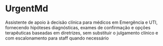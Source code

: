 # UrgentMd
Assistente de apoio à decisão clínica para médicos em Emergência e UTI, fornecendo hipóteses diagnósticas, exames de confirmação e opções terapêuticas baseadas em diretrizes, sem substituir o julgamento clínico e com escalonamento para staff quando necessário
